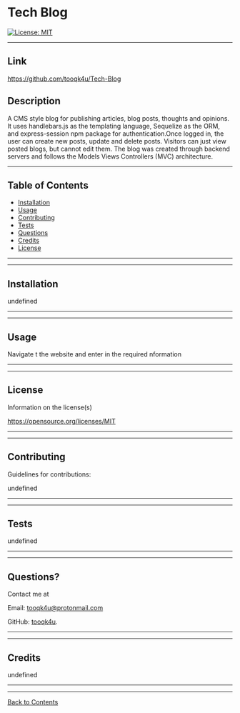 # Tech Blog
  [![License: MIT](https://img.shields.io/badge/License-MIT-blue.svg)](https://opensource.org/licenses/MIT)

---
## Link
https://github.com/tooqk4u/Tech-Blog


## Description 
  
A CMS style blog for publishing articles, blog posts, thoughts and opinions. It uses handlebars.js as the templating language, Sequelize as the ORM, and express-session npm package for authentication.Once logged in, the user can create new posts, update and delete posts. Visitors can just view posted blogs, but cannot edit them. The blog was created through backend servers and follows the Models Views Controllers (MVC) architecture.

---
  
## Table of Contents 

* [Installation](#installation)
* [Usage](#usage)
* [Contributing](#contributing)
* [Tests](#tests)
* [Questions](#questions)
* [Credits](#credits)
* [License](#license)

---
---

## Installation


undefined

---
---

## Usage

Navigate t the website and enter in the required nformation

---
---

## License

Information on the license(s)

https://opensource.org/licenses/MIT

---
---

## Contributing

Guidelines for contributions:

undefined

---
---

## Tests

undefined

---
---

## Questions?

Contact me at

Email: [tooqk4u@protonmail.com](mailto:tooqk4u@protonmail.com)

GitHub: [tooqk4u](https://github.com/tooqk4u).

 ---
 ---

## Credits 
 
undefined

---
---

[Back to Contents](#table-of-contents)
